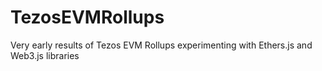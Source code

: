 # TezosEVMRollups
Very early results of Tezos EVM Rollups experimenting with Ethers.js and Web3.js libraries
